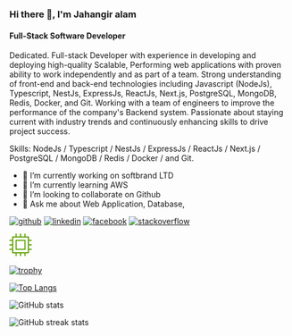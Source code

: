 ### Hi there 👋, I'm Jahangir alam
#### Full-Stack Software Developer
Dedicated. Full-stack Developer with experience in developing and deploying high-quality Scalable, Performing web applications with proven ability to work independently and as part of a team. Strong understanding of front-end and back-end technologies including Javascript (NodeJs), Typescript, NestJs, ExpressJs, ReactJs, Next.js, PostgreSQL, MongoDB, Redis, Docker, and Git. Working with a team of engineers to improve the performance of the company's Backend system. Passionate about staying current with industry trends and continuously enhancing skills to drive project success.

Skills: NodeJs / Typescript / NestJs / ExpressJs / ReactJs / Next.js / PostgreSQL / MongoDB / Redis / Docker / and Git.

- 🔭 I’m currently working on softbrand LTD 
- 🌱 I’m currently learning AWS 
- 👯 I’m looking to collaborate on Github 
- 💬 Ask me about Web Application, Database,  


[<img src='https://cdn.jsdelivr.net/npm/simple-icons@3.0.1/icons/github.svg' alt='github' height='40'>](https://github.com/jahangir83)  [<img src='https://cdn.jsdelivr.net/npm/simple-icons@3.0.1/icons/linkedin.svg' alt='linkedin' height='40'>](https://www.linkedin.com/in/https://www.linkedin.com/in/md-jahangir-alam83//)  [<img src='https://cdn.jsdelivr.net/npm/simple-icons@3.0.1/icons/facebook.svg' alt='facebook' height='40'>](https://www.facebook.com/https://www.facebook.com/mdjahangir.alam.92372446/)  [<img src='https://cdn.jsdelivr.net/npm/simple-icons@3.0.1/icons/stackoverflow.svg' alt='stackoverflow' height='40'>](https://stackoverflow.com/users/https://stackoverflow.com/users/14117173/md-jahangir-alam)  

<a href='https://docs.github.com/en/developers'><img src='https://raw.githubusercontent.com/acervenky/animated-github-badges/master/assets/devbadge.gif' width='40' height='40'></a> 

[![trophy](https://github-profile-trophy.vercel.app/?username=jahangir83)](https://github.com/ryo-ma/github-profile-trophy)

[![Top Langs](https://github-readme-stats.vercel.app/api/top-langs/?username=jahangir83)](https://github.com/anuraghazra/github-readme-stats)

![GitHub stats](https://github-readme-stats.vercel.app/api?username=jahangir83&show_icons=true&count_private=true)  

![GitHub streak stats](https://streak-stats.demolab.com/?user=jahangir83)  

